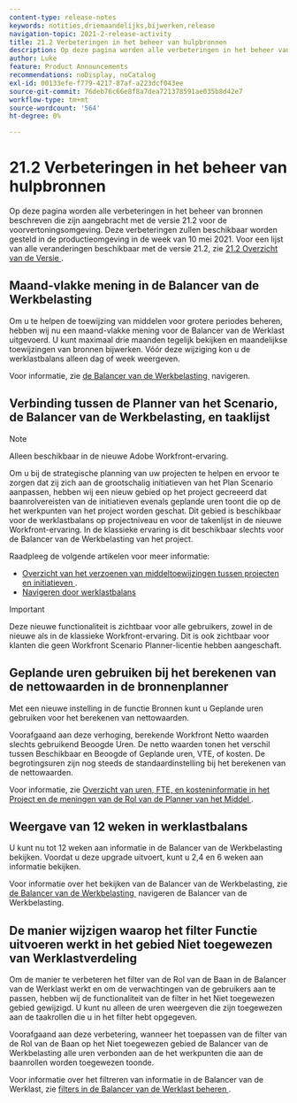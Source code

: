 ```yaml
---
content-type: release-notes
keywords: notities,driemaandelijks,bijwerken,release
navigation-topic: 2021-2-release-activity
title: 21.2 Verbeteringen in het beheer van hulpbronnen
description: Op deze pagina worden alle verbeteringen in het beheer van bronnen beschreven die zijn aangebracht met de versie 21.2 voor de voorvertoningsomgeving. Deze verbeteringen zullen beschikbaar worden gesteld in de productieomgeving in de week van 10 mei 2021. Voor een lijst van alle veranderingen beschikbaar met versie 21.2, zie 21.2 Overzicht van de Versie.
author: Luke
feature: Product Announcements
recommendations: noDisplay, noCatalog
exl-id: 00133efe-f779-4217-87af-a223dcf043ee
source-git-commit: 76deb76c66e8f8a7dea721378591ae035b8d42e7
workflow-type: tm+mt
source-wordcount: '564'
ht-degree: 0%

---
```


# 21.2 Verbeteringen in het beheer van hulpbronnen

Op deze pagina worden alle verbeteringen in het beheer van bronnen beschreven die zijn aangebracht met de versie 21.2 voor de voorvertoningsomgeving. Deze verbeteringen zullen beschikbaar worden gesteld in de productieomgeving in de week van 10 mei 2021. Voor een lijst van alle veranderingen beschikbaar met de versie 21.2, zie [&#x200B; 21.2 Overzicht van de Versie &#x200B;](../../../product-announcements/product-releases/21.2-release-activity/21-2-release-overview.md).

## Maand-vlakke mening in de Balancer van de Werkbelasting

Om u te helpen de toewijzing van middelen voor grotere periodes beheren, hebben wij nu een maand-vlakke mening voor de Balancer van de Werklast uitgevoerd. U kunt maximaal drie maanden tegelijk bekijken en maandelijkse toewijzingen van bronnen bijwerken. Vóór deze wijziging kon u de werklastbalans alleen dag of week weergeven.

Voor informatie, zie [&#x200B; de Balancer van de Werkbelasting &#x200B;](../../../resource-mgmt/workload-balancer/navigate-the-workload-balancer.md) navigeren.

## Verbinding tussen de Planner van het Scenario, de Balancer van de Werkbelasting, en taaklijst

>[!NOTE]
>
>Alleen beschikbaar in de nieuwe Adobe Workfront-ervaring.

Om u bij de strategische planning van uw projecten te helpen en ervoor te zorgen dat zij zich aan de grootschalig initiatieven van het Plan Scenario aanpassen, hebben wij een nieuw gebied op het project gecreeerd dat baanrolvereisten van de initiatieven evenals geplande uren toont die op de het werkpunten van het project worden geschat. Dit gebied is beschikbaar voor de werklastbalans op projectniveau en voor de takenlijst in de nieuwe Workfront-ervaring. In de klassieke ervaring is dit beschikbaar slechts voor de Balancer van de Werkbelasting van het project.

Raadpleeg de volgende artikelen voor meer informatie:

* [&#x200B; Overzicht van het verzoenen van middeltoewijzingen tussen projecten en initiatieven &#x200B;](../../../scenario-planner/overview-reconcile-allocations-between-projects-initiatives.md).
* [Navigeren door werklastbalans](../../../resource-mgmt/workload-balancer/navigate-the-workload-balancer.md)

>[!IMPORTANT]
>
>Deze nieuwe functionaliteit is zichtbaar voor alle gebruikers, zowel in de nieuwe als in de klassieke Workfront-ervaring. Dit is ook zichtbaar voor klanten die geen Workfront Scenario Planner-licentie hebben aangeschaft.

## Geplande uren gebruiken bij het berekenen van de nettowaarden in de bronnenplanner

Met een nieuwe instelling in de functie Bronnen kunt u Geplande uren gebruiken voor het berekenen van nettowaarden.

Voorafgaand aan deze verhoging, berekende Workfront Netto waarden slechts gebruikend Beoogde Uren. De netto waarden tonen het verschil tussen Beschikbaar en Beoogde of Geplande uren, VTE, of kosten. De begrotingsuren zijn nog steeds de standaardinstelling bij het berekenen van de nettowaarden.

Voor informatie, zie [&#x200B; Overzicht van uren, FTE, en kosteninformatie in het Project en de meningen van de Rol van de Planner van het Middel &#x200B;](../../../resource-mgmt/resource-planning/overview-of-planner-hour-fte-cost-information-in-role-project-views.md).

## Weergave van 12 weken in werklastbalans

U kunt nu tot 12 weken aan informatie in de Balancer van de Werkbelasting bekijken. Voordat u deze upgrade uitvoert, kunt u 2,4 en 6 weken aan informatie bekijken.

Voor informatie over het bekijken van de Balancer van de Werkbelasting, zie [&#x200B; de Balancer van de Werkbelasting &#x200B;](../../../resource-mgmt/workload-balancer/navigate-the-workload-balancer.md) navigeren de Balancer van de Werkbelasting.

## De manier wijzigen waarop het filter Functie uitvoeren werkt in het gebied Niet toegewezen van Werklastverdeling

Om de manier te verbeteren het filter van de Rol van de Baan in de Balancer van de Werklast werkt en om de verwachtingen van de gebruikers aan te passen, hebben wij de functionaliteit van de filter in het Niet toegewezen gebied gewijzigd. U kunt nu alleen de uren weergeven die zijn toegewezen aan de taakrollen die u in het filter hebt opgegeven.

Voorafgaand aan deze verbetering, wanneer het toepassen van de filter van de Rol van de Baan op het Niet toegewezen gebied de Balancer van de Werkbelasting alle uren verbonden aan de het werkpunten die aan de baanrollen worden toegewezen toonde.

Voor informatie over het filtreren van informatie in de Balancer van de Werklast, zie [&#x200B; filters in de Balancer van de Werklast beheren &#x200B;](../../../resource-mgmt/workload-balancer/filter-information-workload-balancer.md).
